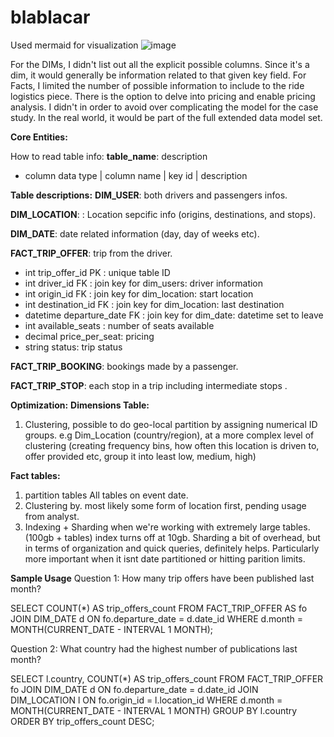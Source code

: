 # blablacar

Used mermaid for visualization
![image](https://github.com/user-attachments/assets/9b351008-277f-415c-b412-95738949d3fa)

For the DIMs, I didn't list out all the explicit possible columns. Since it's a dim, it would generally be information related to that given key field.
For Facts, I limited the number of possible information to include to the ride logistics piece. There is the option to delve into pricing and enable pricing analysis. I didn't in order to avoid over complicating the model for the case study. In the real world, it would be part of the full extended data model set. 

**Core Entities:**

How to read table info:
**table_name**: description
  - column data type | column name | key id | description

    
**Table descriptions:**
**DIM_USER**: both drivers and passengers infos.

**DIM_LOCATION**: : Location sepcific info (origins, destinations, and stops).

**DIM_DATE**: date related information (day, day of weeks etc).

**FACT_TRIP_OFFER**: trip from the driver.
  - int trip_offer_id PK : unique table ID
  - int driver_id FK : join key for dim_users: driver information
  - int origin_id FK : join key for  dim_location: start location 
  - int destination_id FK : join key for dim_location: last destination
  - datetime departure_date FK : join key for dim_date: datetime set to leave
  - int available_seats :  number of seats available
  - decimal price_per_seat: pricing
  - string status: trip status

**FACT_TRIP_BOOKING**: bookings made by a passenger.

**FACT_TRIP_STOP**: each stop in a trip including intermediate stops .


**Optimization:** 
**Dimensions Table:** 
1. Clustering, possible to do geo-local partition by assigning numerical ID groups.
    e.g Dim_Location (country/region), at a more complex level of clustering (creating frequency bins, how often this location is driven to, offer provided etc, group it into least low, medium, high) 

**Fact tables:**
1. partition tables All tables on event date.
2. Clustering by. most likely some form of location first, pending usage from analyst.
3. Indexing + Sharding when we're working with extremely large tables. (100gb + tables) index turns off at 10gb. Sharding a bit of overhead, but in terms of organization and quick queries, definitely helps. Particularly more important when it isnt date partitioned or hitting parition limits. 
  

**Sample Usage**
Question 1:
How many trip offers have been published last month?

SELECT COUNT(*) AS trip_offers_count
FROM FACT_TRIP_OFFER AS fo
JOIN DIM_DATE d ON fo.departure_date = d.date_id
WHERE d.month = MONTH(CURRENT_DATE - INTERVAL 1 MONTH);


Question 2: 
What country had the highest number of publications last month?

SELECT l.country, COUNT(*) AS trip_offers_count
FROM FACT_TRIP_OFFER fo
JOIN DIM_DATE d ON fo.departure_date = d.date_id
JOIN DIM_LOCATION l ON fo.origin_id = l.location_id
WHERE d.month = MONTH(CURRENT_DATE - INTERVAL 1 MONTH)
GROUP BY l.country
ORDER BY trip_offers_count DESC;


  
